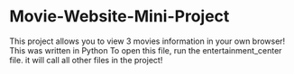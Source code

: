 # Movie-Website-Mini-Project
This project allows you to view 3 movies information in your own browser!
This was written in Python
To open this file, run the entertainment_center file. it will call all other files in the project!
